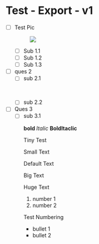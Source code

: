 # Test  - Export - v1

- [ ] Test Pic&nbsp;</p><figure class="image image_resized image-style-align-left" style="width:197px;"><img src="/Images/chrysanthemum_1716358595155.jpg" ></figure>
  - [ ] Sub 1.1
  - [ ] Sub 1.2
  - [ ] Sub 1.3
- [ ] ques 2
  - [ ] sub 2.1</p><p>&nbsp;
  - [ ] sub 2.2
- [ ] Ques 3
  - [ ] sub 3.1</p><p><strong>bold </strong><i>Italic </i><strong>BoldItaclic</strong></p><p><span class="text-tiny">Tiny Test</span></p><p><span class="text-small">Small Text</span></p><p>Default Text</p><p><span class="text-big">Big Text</span></p><p><span class="text-huge">Huge Text</span></p><ol><li>number 1</li><li>number 2</li></ol><p>Test Numbering</p><ul><li>bullet 1</li><li>bullet 2</li></ul>